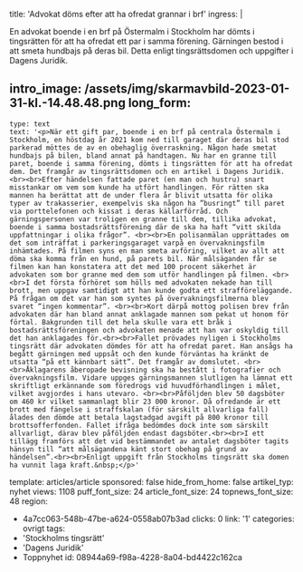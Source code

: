 title: 'Advokat döms efter att ha ofredat grannar i brf'
ingress: |
  <p>En advokat boende i en brf på Östermalm i Stockholm har dömts i tingsrätten för att ha ofredat ett par i samma förening. Gärningen bestod i att smeta hundbajs på deras bil. Detta enligt tingsrättsdomen och uppgifter i Dagens Juridik.
  </p>
  
intro_image: /assets/img/skarmavbild-2023-01-31-kl.-14.48.48.png
long_form:
  -
    type: text
    text: '<p>När ett gift par, boende i en brf på centrala Östermalm i Stockholm, en höstdag år 2021 kom ned till garaget där deras bil stod parkerad möttes de av en obehaglig överraskning. Någon hade smetat hundbajs på bilen, bland annat på handtagen. Nu har en granne till paret, boende i samma förening, dömts i tingsrätten för att ha ofredat dem. Det framgår av tingsrättsdomen och en artikel i Dagens Juridik. <br><br>Efter händelsen fattade paret (en man och hustru) snart misstankar om vem som kunde ha utfört handlingen. För rätten ska mannen ha berättat att de under flera år blivit utsatta för olika typer av trakasserier, exempelvis ska någon ha ”busringt” till paret via porttelefonen och kissat i deras källarförråd. Och gärningspersonen var troligen en granne till dem, tillika advokat, boende i samma bostadsrättsförening där de ska ha haft “vitt skilda uppfattningar i olika frågor”. <br><br>En polisanmälan upprättades om det som inträffat i parkeringsgaraget varpå en övervakningsfilm inhämtades. På filmen syns en man smeta avföring, vilket av allt att döma ska komma från en hund, på parets bil. När målsäganden får se filmen kan han konstatera att det med 100 procent säkerhet är advokaten som bor granne med dem som utför handlingen på filmen. <br><br>I det första förhöret som hölls med advokaten nekade han till brott, men uppgav samtidigt att han kunde godta ett strafföreläggande. På frågan om det var han som syntes på övervakningsfilmerna blev svaret “ingen kommentar”. <br><br>Kort därpå mottog polisen brev från advokaten där han bland annat anklagade mannen som pekat ut honom för förtal. Bakgrunden till det hela skulle vara ett bråk i bostadsrättsföreningen och advokaten menade att han var oskyldig till det han anklagades för.<br><br>Fallet prövades nyligen i Stockholms tingsrätt där advokaten dömdes för att ha ofredat paret. Han ansågs ha begått gärningen med uppsåt och den kunde förväntas ha kränkt de utsatta “på ett kännbart sätt”. Det framgår av domslutet. <br><br>Åklagarens åberopade bevisning ska ha bestått i fotografier och övervakningsfilm. Vidare uppges gärningsmannen slutligen ha lämnat ett skriftligt erkännande som föredrogs vid huvudförhandlingen i målet, vilket avgjordes i hans utevaro. <br><br>Påföljden blev 50 dagsböter om 460 kr vilket sammanlagt blir 23 000 kronor. Då ofredande är ett brott med fängelse i straffskalan (för särskilt allvarliga fall) ålades den dömde att betala lagstadgad avgift på 800 kronor till brottsofferfonden. Fallet ifråga bedömdes dock inte som särskilt allvarligt, därav blev påföljden endast dagsböter.<br><br>I ett tillägg framförs att det vid bestämmandet av antalet dagsböter tagits hänsyn till “att målsägandena känt stort obehag på grund av händelsen”.<br><br>Enligt uppgift från Stockholms tingsrätt ska domen ha vunnit laga kraft.&nbsp;</p>'
template: articles/article
sponsored: false
hide_from_home: false
artikel_typ: nyhet
views: 1108
puff_font_size: 24
article_font_size: 24
topnews_font_size: 48
region:
  - 4a7cc063-548b-47be-a624-0558ab07b3ad
clicks: 0
link: '1'
categories: ovrigt
tags:
  - 'Stockholms tingsrätt'
  - 'Dagens Juridik'
  - Toppnyhet
id: 08944a69-f98a-4228-8a04-bd4422c162ca
